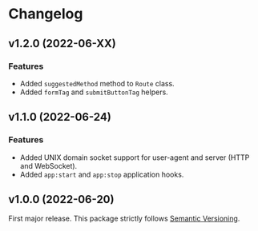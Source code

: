
# Changelog

## v1.2.0 (2022-06-XX)

### Features

  * Added `suggestedMethod` method to `Route` class.
  * Added `formTag` and `submitButtonTag` helpers.

## v1.1.0 (2022-06-24)

### Features

  * Added UNIX domain socket support for user-agent and server (HTTP and WebSocket).
  * Added `app:start` and `app:stop` application hooks.

## v1.0.0 (2022-06-20)

First major release. This package strictly follows [Semantic Versioning](https://semver.org).
